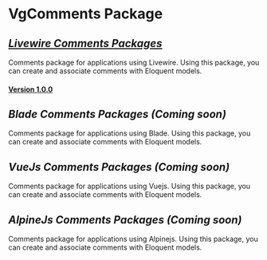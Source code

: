 #  VgComments Package

## _[Livewire Comments Packages](/livewire-comments/index.md)_
Comments package for applications using Livewire. Using this package, you can create and associate comments with Eloquent models.

#### [Version 1.0.0](/livewire-comments/1.0.0/index.md) 

## _Blade Comments Packages (Coming soon)_
Comments package for applications using Blade. Using this package, you can create and associate comments with Eloquent models.

## _VueJs Comments Packages (Coming soon)_
Comments package for applications using Vuejs. Using this package, you can create and associate comments with Eloquent models.

## _AlpineJs Comments Packages (Coming soon)_
Comments package for applications using Alpinejs. Using this package, you can create and associate comments with Eloquent models.
